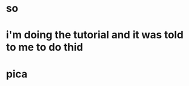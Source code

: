 # so
# i'm doing the tutorial and it was told to me to do thid
#                                                       pica
